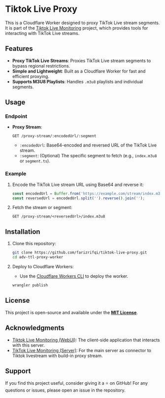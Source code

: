 # Tiktok Live Proxy

This is a Cloudflare Worker designed to proxy TikTok Live stream segments. It is part of the [Tiktok Live Monitoring](https://github.com/farizrifqi/tiktok-live-monitoring-webui) project, which provides tools for interacting with TikTok Live streams.

## Features

- **Proxy TikTok Live Streams**: Proxies TikTok Live stream segments to bypass regional restrictions.
- **Simple and Lightweight**: Built as a Cloudflare Worker for fast and efficient proxying.
- **Supports M3U8 Playlists**: Handles `.m3u8` playlists and individual segments.

## Usage

### Endpoint

- **Proxy Stream**:
  ```
  GET /proxy-stream/:encodedUrl/:segment
  ```
  - `:encodedUrl`: Base64-encoded and reversed URL of the TikTok Live stream.
  - `:segment`: (Optional) The specific segment to fetch (e.g., `index.m3u8` or `segment.ts`).

### Example

1. Encode the TikTok Live stream URL using Base64 and reverse it:

   ```javascript
   const encodedUrl = Buffer.from('https://example.com/stream/index.m3u8').toString('base64');
   const reversedUrl = encodedUrl.split('').reverse().join('');
   ```

2. Fetch the stream or segment:
   ```
   GET /proxy-stream/<reversedUrl>/index.m3u8
   ```

## Installation

1. Clone this repository:

   ```bash
   git clone https://github.com/farizrifqi/tiktok-live-proxy.git
   cd adv-ttl-proxy-worker
   ```

2. Deploy to Cloudflare Workers:
   - Use the [Cloudflare Workers CLI](https://developers.cloudflare.com/workers/cli-wrangler) to deploy the worker.
   ```bash
   wrangler publish
   ```

## License

This project is open-source and available under the **[MIT License](https://opensource.org/licenses/MIT)**.

## Acknowledgments

- [Tiktok Live Monitoring (WebUI)](https://github.com/farizrifqi/tiktok-live-monitoring-webui): The client-side application that interacts with this server.
- [TikTok Live Monitoring (Server)](https://github.com/farizrifqi/tiktok-live-monitoring-server): For the main server as connector to Tiktok livestream with build-in proxy stream.

## Support

If you find this project useful, consider giving it a ⭐ on GitHub! For any questions or issues, please open an issue in the repository.
